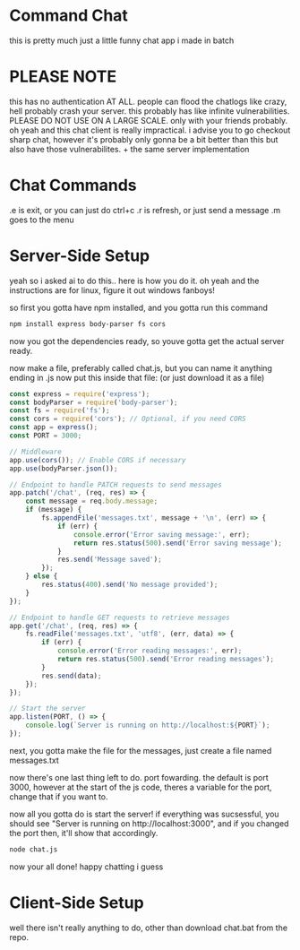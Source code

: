 # Command Chat
this is pretty much just a little funny chat app i made in batch

# PLEASE NOTE

this has no authentication AT ALL. people can flood the chatlogs like crazy, hell probably crash your server. this probably has like infinite vulnerabilities. PLEASE DO NOT USE ON A LARGE SCALE. only with your friends probably.
oh yeah and this chat client is really impractical. i advise you to go checkout sharp chat, however it's probably only gonna be a bit better than this but also have those vulnerabilites. + the same server implementation

# Chat Commands

.e is exit, or you can just do ctrl+c
.r is refresh, or just send a message
.m goes to the menu

# Server-Side Setup
yeah so i asked ai to do this.. here is how you do it.
oh yeah and the instructions are for linux, figure it out windows fanboys!

so first you gotta have npm installed, and you gotta run this command

```bash
npm install express body-parser fs cors
```
now you got the dependencies ready, so youve gotta get the actual server ready.

now make a file, preferably called chat.js, but you can name it anything ending in .js
now put this inside that file: (or just download it as a file)

```javascript
const express = require('express');
const bodyParser = require('body-parser');
const fs = require('fs');
const cors = require('cors'); // Optional, if you need CORS
const app = express();
const PORT = 3000;

// Middleware
app.use(cors()); // Enable CORS if necessary
app.use(bodyParser.json());

// Endpoint to handle PATCH requests to send messages
app.patch('/chat', (req, res) => {
    const message = req.body.message;
    if (message) {
        fs.appendFile('messages.txt', message + '\n', (err) => {
            if (err) {
                console.error('Error saving message:', err);
                return res.status(500).send('Error saving message');
            }
            res.send('Message saved');
        });
    } else {
        res.status(400).send('No message provided');
    }
});

// Endpoint to handle GET requests to retrieve messages
app.get('/chat', (req, res) => {
    fs.readFile('messages.txt', 'utf8', (err, data) => {
        if (err) {
            console.error('Error reading messages:', err);
            return res.status(500).send('Error reading messages');
        }
        res.send(data);
    });
});

// Start the server
app.listen(PORT, () => {
    console.log(`Server is running on http://localhost:${PORT}`);
});
```

next, you gotta make the file for the messages, just create a file named messages.txt

now there's one last thing left to do. port fowarding.
the default is port 3000, however at the start of the js code, theres a variable for the port, change that if you want to.

now all you gotta do is start the server! if everything was sucsessful, you should see "Server is running on http://localhost:3000", and if you changed the port then, it'll show that accordingly.
```bash
node chat.js
```
now your all done! happy chatting i guess

# Client-Side Setup
well there isn't really anything to do, other than download chat.bat from the repo.

